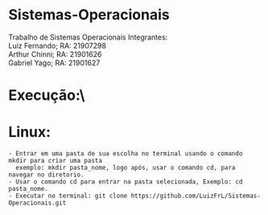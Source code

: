 # Sistemas-Operacionais
Trabalho de Sistemas Operacionais
Integrantes:\
Luiz Fernando; RA: 21907298\
Arthur Chinni; RA: 21901626\
Gabriel Yago; RA: 21901627

# Execução:\

# Linux:
    - Entrar em uma pasta de sua escolha no terminal usando o comando mkdir para criar uma pasta
      exemplo: mkdir pasta_nome, logo após, usar o comando cd, para navegar no diretorio.
    - Usar o comando cd para entrar na pasta selecionada, Exemplo: cd pasta_nome.
    - Executar no terminal: git clone https://github.com/LuizFrL/Sistemas-Operacionais.git

